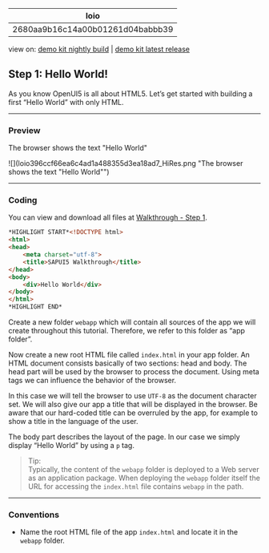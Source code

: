 <!-- loio2680aa9b16c14a00b01261d04babbb39 -->

| loio |
| -----|
| 2680aa9b16c14a00b01261d04babbb39 |

<div id="loio">

view on: [demo kit nightly build](https://openui5nightly.hana.ondemand.com/#/topic/2680aa9b16c14a00b01261d04babbb39) | [demo kit latest release](https://openui5.hana.ondemand.com/#/topic/2680aa9b16c14a00b01261d04babbb39)</div>

## Step 1: Hello World!

As you know OpenUI5 is all about HTML5. Let’s get started with building a first “Hello World” with only HTML.

***

### Preview

   
  
The browser shows the text "Hello World"<a name="loio2680aa9b16c14a00b01261d04babbb39__fig_r1j_pst_mr"/>

 ![](loio396ccf66ea6c4ad1a488355d3ea18ad7_HiRes.png "The browser shows the text "Hello World"") 

***

### Coding

You can view and download all files at [Walkthrough - Step 1](https://openui5.hana.ondemand.com/explored.html#/sample/sap.m.tutorial.walkthrough.01/preview).

``` html
*HIGHLIGHT START*<!DOCTYPE html>
<html>
<head>
	<meta charset="utf-8">
	<title>SAPUI5 Walkthrough</title>
</head>
<body>
	<div>Hello World</div>
</body>
</html>
*HIGHLIGHT END*

```

Create a new folder `webapp` which will contain all sources of the app we will create throughout this tutorial. Therefore, we refer to this folder as “app folder”.

Now create a new root HTML file called `index.html` in your app folder. An HTML document consists basically of two sections: head and body. The head part will be used by the browser to process the document. Using meta tags we can influence the behavior of the browser.

In this case we will tell the browser to use `UTF-8` as the document character set. We will also give our app a title that will be displayed in the browser. Be aware that our hard-coded title can be overruled by the app, for example to show a title in the language of the user.

The body part describes the layout of the page. In our case we simply display “Hello World” by using a `p` tag.

> Tip:  
> Typically, the content of the `webapp` folder is deployed to a Web server as an application package. When deploying the `webapp` folder itself the URL for accessing the `index.html` file contains `webapp` in the path.

***

### Conventions

-   Name the root HTML file of the app `index.html` and locate it in the `webapp` folder.


